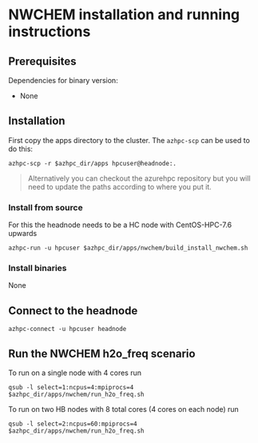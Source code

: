 # NWCHEM installation and running instructions

## Prerequisites

Dependencies for binary version:

* None

## Installation 

First copy the apps directory to the cluster.  The `azhpc-scp` can be used to do this:

    azhpc-scp -r $azhpc_dir/apps hpcuser@headnode:.


> Alternatively you can checkout the azurehpc repository but you will need to update the paths according to where you put it.

### Install from source

For this the headnode needs to be a HC node with CentOS-HPC-7.6 upwards

```
azhpc-run -u hpcuser $azhpc_dir/apps/nwchem/build_install_nwchem.sh
```

### Install binaries

None

## Connect to the headnode

```
azhpc-connect -u hpcuser headnode
```

## Run the NWCHEM h2o_freq scenario
To run on a single node with 4 cores run
```
qsub -l select=1:ncpus=4:mpiprocs=4 $azhpc_dir/apps/nwchem/run_h2o_freq.sh
```

To run on two HB nodes with 8 total cores (4 cores on each node) run
```
qsub -l select=2:ncpus=60:mpiprocs=4 $azhpc_dir/apps/nwchem/run_h2o_freq.sh
```
